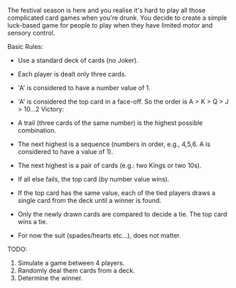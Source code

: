 The festival season is here and you realise it's hard to play all those complicated card games
when you're drunk.
You decide to create a simple luck-based game for people to play when they have limited
motor and sensory control.

Basic Rules:
- Use a standard deck of cards (no Joker).
- Each player is dealt only three cards.
- 'A' is considered to have a number value of 1.
- 'A' is considered the top card in a face-off. So the order is A > K > Q > J > 10...2
Victory:

- A trail (three cards of the same number) is the highest possible combination.
- The next highest is a sequence (numbers in order, e.g., 4,5,6. A is considered to have a
value of 1).
- The next highest is a pair of cards (e.g.: two Kings or two 10s).
- If all else fails, the top card (by number value wins).
- If the top card has the same value, each of the tied players draws a single card from the
deck until a winner is found.
- Only the newly drawn cards are compared to decide a tie. The top card wins a tie.
- For now the suit (spades/hearts etc...), does not matter.

TODO:
1. Simulate a game between 4 players.
2. Randomly deal them cards from a deck.
3. Determine the winner.
